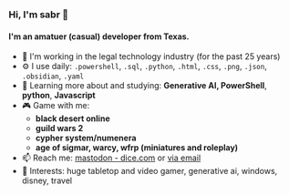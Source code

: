 ### Hi, I'm sabr 👋


#### I'm an amatuer (casual) developer from Texas.

- 🏢 I'm working in the legal technology industry (for the past 25 years)
- ⚙️ I use daily: `.powershell`, `.sql`, `.python`, `.html`, `.css`, `.png`, `.json`, `.obsidian`, `.yaml`
- 🌱 Learning more about and studying: **Generative AI, PowerShell**, **python**, **Javascript**
- 🎮 Game with me:
  -   **black desert online**
  -   **guild wars 2**
  -   **cypher system/numenera**
  -   **age of sigmar, warcy, wfrp (miniatures and roleplay)**
- 📫 Reach me: [mastodon - dice.com](https://dice.camp/@sabr) or [via email](mailto:contact@sabr.one)
- 💜 Interests: huge tabletop and video gamer, generative ai, windows, disney, travel
